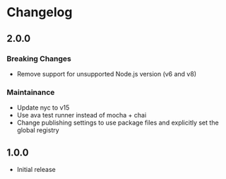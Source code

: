 # Changelog

## 2.0.0
### Breaking Changes
- Remove support for unsupported Node.js version (v6 and v8)

### Maintainance
- Update nyc to v15
- Use ava test runner instead of mocha + chai
- Change publishing settings to use package files and explicitly set the global registry

## 1.0.0
- Initial release
